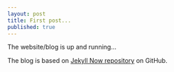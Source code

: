 ```yaml
---
layout: post
title: First post...
published: true
---
```


The website/blog is up and running...

The blog is based on [Jekyll Now repository](https://github.com/barryclark/jekyll-now) on GitHub.
